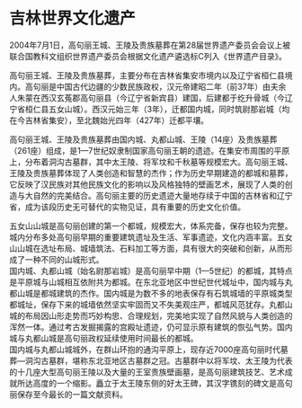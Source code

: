 # 吉林世界文化遗产  
2004年7月1日，高句丽王城、王陵及贵族墓葬在第28届世界遗产委员会会议上被联合国教科文组织世界遗产委员会根据文化遗产遴选标C列入《世界遗产目录》。  

高句丽王城、王陵及贵族墓葬，主要分布在吉林省集安市境内以及辽宁省桓仁县境内。高句丽是中国古代边疆的少数民族政权，汉元帝建昭二年（前37年）由夫余人朱蒙在西汉玄菟郡高句丽县（今辽宁省新宾县）建国，后建都于纥升骨城（今辽宁省桓仁县五女山城）。西汉元始三年（3年），迁都国内城，同时筑尉那岩城（均在今吉林省集安），至北魏始光四年（427年）迁都平壤。  

高句丽王城、王陵及贵族墓葬由国内城、丸都山城、王陵（14座）及贵族墓葬（261座）组成，是1—7世纪奴隶制国家高句丽王朝的遗迹。在集安市周围的平原上，分布着洞沟古墓群，其中太王陵、将军坟和千秋墓等规模宏大。高句丽王城、王陵及贵族墓葬体现了人类创造和智慧的杰作；作为历史早期建造的都城和墓葬，它反映了汉民族对其他民族文化的影响以及风格独特的壁画艺术，展现了人类的创造与大自然的完美结合。高句丽主要的历史遗迹大量地存续于中国的吉林省和辽宁省，成为该段历史无可替代的实物见证，具有重要的历史文化价值。  

五女山山城是高句丽创建的第一个都城，规模宏大，体系完备，保存也较为完整。城内分布多处高句丽早期的重要建筑遗址及生活、军事遗迹，文化内涵丰富。五女山山城在选址布局、城墙筑法、石料加工等方面，具有很大的突破和创新，从而形成了一种不同的山城形式。  
国内城、丸都山城（始名尉那岩城）是高句丽早中期（1—5世纪）的都城，其特点是平原城与山城相互依附共为都城。在东北亚地区中世纪世代城址中，国内城与丸都山城是都城建筑的杰作。国内城是为数不多的地表保存有石筑城墙的平原城类型都城址，保存下来的城墙依然坚实牢固而又不失美观庄严，都城风范犹存。丸都山城的布局因山形走势而巧妙构思、合理规划，完美地实现了自然风貌与人类创造的浑然一体。通过考古发掘揭露的宫殿址遗迹，仍可显示原有建筑的恢弘气势。国内城与丸都山城是高句丽政权延续使用时间最长的都城。  
国内城与丸都山城城外，在群山环抱的通沟平原上，现存近7000座高句丽时代墓葬—洞沟古墓群，堪称东北亚地区古墓群之冠。古墓群中以将军坟、太王陵为代表的十几座大型高句丽王陵以及大量的王室贵族壁画墓，是高句丽建筑技艺、艺术成就所达高度的一个缩影。矗立于太王陵东侧的好太王碑，其汉字镌刻的碑文是高句丽保存至今最长的一篇文献资料。  
